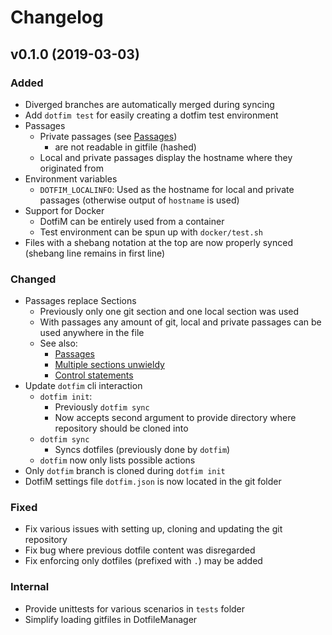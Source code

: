# Changelog

## v0.1.0 (2019-03-03)
### Added
* Diverged branches are automatically merged during syncing
* Add `dotfim test` for easily creating a dotfim test environment
* Passages
    * Private passages (see [Passages](https://github.com/Timoses/dotfim#passages))
        * are not readable in gitfile (hashed)
    * Local and private passages display the hostname where they originated from
* Environment variables
    * `DOTFIM_LOCALINFO`: Used as the hostname for local and private passages (otherwise output of `hostname` is used)
* Support for Docker
    * DotfiM can be entirely used from a container
    * Test environment can be spun up with `docker/test.sh`
* Files with a shebang notation at the top are now properly synced (shebang line remains in first line)
### Changed
* Passages replace Sections
    * Previously only one git section and one local section was used
    * With passages any amount of git, local and private passages can be used anywhere in the file
    * See also:
        * [Passages](https://github.com/Timoses/dotfim#passages)
        * [Multiple sections unwieldy](https://github.com/Timoses/dotfim/issues/4)
        * [Control statements](https://github.com/Timoses/dotfim/issues/7)
* Update `dotfim` cli interaction
    * `dotfim init`:
        * Previously `dotfim sync`
        * Now accepts second argument to provide directory where repository should be cloned into
    * `dotfim sync`
        * Syncs dotfiles (previously done by `dotfim`)
    * `dotfim` now only lists possible actions
* Only `dotfim` branch is cloned during `dotfim init`
* DotfiM settings file `dotfim.json` is now located in the git folder
### Fixed
* Fix various issues with setting up, cloning and updating the git repository
* Fix bug where previous dotfile content was disregarded
* Fix enforcing only dotfiles (prefixed with `.`) may be added
### Internal
* Provide unittests for various scenarios in `tests` folder
* Simplify loading gitfiles in DotfileManager

